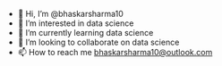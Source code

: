 - 👋 Hi, I’m @bhaskarsharma10
- 👀 I’m interested in data science
- 🌱 I’m currently learning data science
- 💞️ I’m looking to collaborate on data science
- 📫 How to reach me bhaskarsharma10@outlook.com

<!---
bhaskarsharma10/bhaskarsharma10 is a ✨ special ✨ repository because its `README.md` (this file) appears on your GitHub profile.
You can click the Preview link to take a look at your changes.
--->
